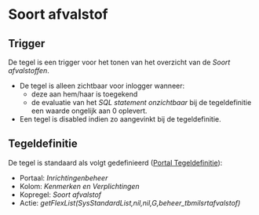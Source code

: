 # Soort afvalstof

## Trigger

De tegel is een trigger voor het tonen van het overzicht van de _Soort afvalstoffen_.

- De tegel is alleen zichtbaar voor inlogger wanneer:
  - deze aan hem/haar is toegekend
  - de evaluatie van het _SQL statement onzichtbaar_ bij de tegeldefinitie een waarde ongelijk aan 0 oplevert.
- Een tegel is disabled indien zo aangevinkt bij de tegeldefinitie.

## Tegeldefinitie

De tegel is standaard als volgt gedefinieerd ([Portal Tegeldefinitie](/instellen_inrichten/portaldefinitie/portal_tegel.md)):

- Portaal: _Inrichtingenbeheer_
- Kolom: _Kenmerken en Verplichtingen_
- Kopregel: _Soort afvalstof_
- Actie: _getFlexList(SysStandardList,nil,nil,G,beheer_tbmilsrtafvalstof)_
